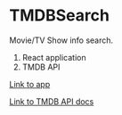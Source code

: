 # TMDBSearch

Movie/TV Show info search.

1. React application
2. TMDB API

[Link to app](https://reactivetmdb.surge.sh/)

[Link to TMDB API docs](https://developers.themoviedb.org/3)
